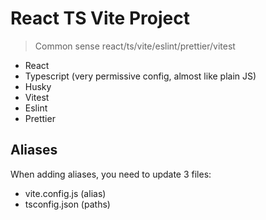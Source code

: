 # React TS Vite Project

> Common sense react/ts/vite/eslint/prettier/vitest

- React
- Typescript (very permissive config, almost like plain JS)
- Husky
- Vitest
- Eslint
- Prettier

## Aliases

When adding aliases, you need to update 3 files:

- vite.config.js (alias)
- tsconfig.json (paths)
